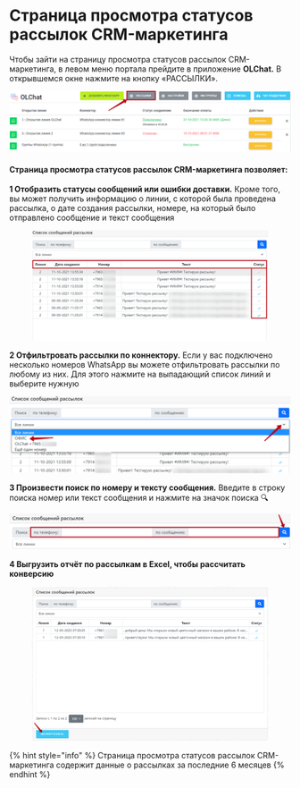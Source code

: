 # Страница просмотра статусов рассылок CRM-маркетинга

Чтобы зайти на страницу просмотра статусов рассылок CRM-маркетинга, в левом меню портала прейдите в приложение **OLChat.** В открывшемся окне нажмите на кнопку «РАССЫЛКИ».

![](<../.gitbook/assets/image (131).png>)

#### Страница просмотра статусов рассылок CRM-маркетинга позволяет:

**1 Отобразить статусы сообщений или ошибки доставки.** Кроме того, вы может получить информацию о линии, с которой была проведена рассылка, о дате создания рассылки, номере, на который было отправлено сообщение и текст сообщения

<figure><img src="../.gitbook/assets/image (355).png" alt=""><figcaption></figcaption></figure>

**2 Отфильтровать рассылки по коннектору.** Если у вас подключено несколько номеров WhatsApp вы можете отфильтровать рассылки по любому из них. Для этого нажмите на выпадающий список линий и выберите нужную

![](<../.gitbook/assets/image (829).png>)

**3 Произвести поиск по номеру и тексту сообщения.** Введите в строку поиска номер или текст сообщения и нажмите на значок поиска 🔍

![](<../.gitbook/assets/image (333).png>)

**4 Выгрузить отчёт по рассылкам в Excel, чтобы рассчитать конверсию**

<figure><img src="../.gitbook/assets/image (903).png" alt=""><figcaption></figcaption></figure>

{% hint style="info" %}
Страница просмотра статусов рассылок CRM-маркетинга содержит данные о рассылках за последние 6 месяцев
{% endhint %}
